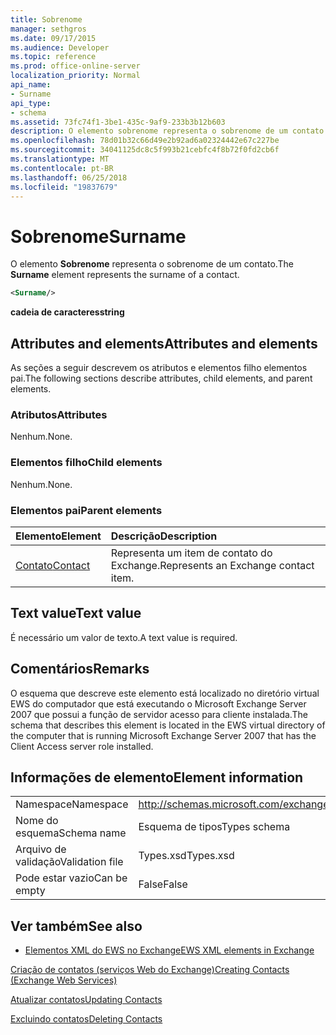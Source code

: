 ```yaml
---
title: Sobrenome
manager: sethgros
ms.date: 09/17/2015
ms.audience: Developer
ms.topic: reference
ms.prod: office-online-server
localization_priority: Normal
api_name:
- Surname
api_type:
- schema
ms.assetid: 73fc74f1-3be1-435c-9af9-233b3b12b603
description: O elemento sobrenome representa o sobrenome de um contato.
ms.openlocfilehash: 78d01b32c66d49e2b92ad6a02324442e67c227be
ms.sourcegitcommit: 34041125dc8c5f993b21cebfc4f8b72f0fd2cb6f
ms.translationtype: MT
ms.contentlocale: pt-BR
ms.lasthandoff: 06/25/2018
ms.locfileid: "19837679"
---
```

# <a name="surname"></a><span data-ttu-id="ba68a-103">Sobrenome</span><span class="sxs-lookup"><span data-stu-id="ba68a-103">Surname</span></span>

<span data-ttu-id="ba68a-104">O elemento **Sobrenome** representa o sobrenome de um contato.</span><span class="sxs-lookup"><span data-stu-id="ba68a-104">The **Surname** element represents the surname of a contact.</span></span> 
  
```xml
<Surname/>
```

 <span data-ttu-id="ba68a-105">**cadeia de caracteres**</span><span class="sxs-lookup"><span data-stu-id="ba68a-105">**string**</span></span>
## <a name="attributes-and-elements"></a><span data-ttu-id="ba68a-106">Attributes and elements</span><span class="sxs-lookup"><span data-stu-id="ba68a-106">Attributes and elements</span></span>

<span data-ttu-id="ba68a-107">As seções a seguir descrevem os atributos e elementos filho elementos pai.</span><span class="sxs-lookup"><span data-stu-id="ba68a-107">The following sections describe attributes, child elements, and parent elements.</span></span>
  
### <a name="attributes"></a><span data-ttu-id="ba68a-108">Atributos</span><span class="sxs-lookup"><span data-stu-id="ba68a-108">Attributes</span></span>

<span data-ttu-id="ba68a-109">Nenhum.</span><span class="sxs-lookup"><span data-stu-id="ba68a-109">None.</span></span>
  
### <a name="child-elements"></a><span data-ttu-id="ba68a-110">Elementos filho</span><span class="sxs-lookup"><span data-stu-id="ba68a-110">Child elements</span></span>

<span data-ttu-id="ba68a-111">Nenhum.</span><span class="sxs-lookup"><span data-stu-id="ba68a-111">None.</span></span>
  
### <a name="parent-elements"></a><span data-ttu-id="ba68a-112">Elementos pai</span><span class="sxs-lookup"><span data-stu-id="ba68a-112">Parent elements</span></span>

|<span data-ttu-id="ba68a-113">**Elemento**</span><span class="sxs-lookup"><span data-stu-id="ba68a-113">**Element**</span></span>|<span data-ttu-id="ba68a-114">**Descrição**</span><span class="sxs-lookup"><span data-stu-id="ba68a-114">**Description**</span></span>|
|:-----|:-----|
|[<span data-ttu-id="ba68a-115">Contato</span><span class="sxs-lookup"><span data-stu-id="ba68a-115">Contact</span></span>](contact.md) <br/> |<span data-ttu-id="ba68a-116">Representa um item de contato do Exchange.</span><span class="sxs-lookup"><span data-stu-id="ba68a-116">Represents an Exchange contact item.</span></span>  <br/> |
   
## <a name="text-value"></a><span data-ttu-id="ba68a-117">Text value</span><span class="sxs-lookup"><span data-stu-id="ba68a-117">Text value</span></span>

<span data-ttu-id="ba68a-118">É necessário um valor de texto.</span><span class="sxs-lookup"><span data-stu-id="ba68a-118">A text value is required.</span></span>
  
## <a name="remarks"></a><span data-ttu-id="ba68a-119">Comentários</span><span class="sxs-lookup"><span data-stu-id="ba68a-119">Remarks</span></span>

<span data-ttu-id="ba68a-120">O esquema que descreve este elemento está localizado no diretório virtual EWS do computador que está executando o Microsoft Exchange Server 2007 que possui a função de servidor acesso para cliente instalada.</span><span class="sxs-lookup"><span data-stu-id="ba68a-120">The schema that describes this element is located in the EWS virtual directory of the computer that is running Microsoft Exchange Server 2007 that has the Client Access server role installed.</span></span>
  
## <a name="element-information"></a><span data-ttu-id="ba68a-121">Informações de elemento</span><span class="sxs-lookup"><span data-stu-id="ba68a-121">Element information</span></span>

|||
|:-----|:-----|
|<span data-ttu-id="ba68a-122">Namespace</span><span class="sxs-lookup"><span data-stu-id="ba68a-122">Namespace</span></span>  <br/> |http://schemas.microsoft.com/exchange/services/2006/types  <br/> |
|<span data-ttu-id="ba68a-123">Nome do esquema</span><span class="sxs-lookup"><span data-stu-id="ba68a-123">Schema name</span></span>  <br/> |<span data-ttu-id="ba68a-124">Esquema de tipos</span><span class="sxs-lookup"><span data-stu-id="ba68a-124">Types schema</span></span>  <br/> |
|<span data-ttu-id="ba68a-125">Arquivo de validação</span><span class="sxs-lookup"><span data-stu-id="ba68a-125">Validation file</span></span>  <br/> |<span data-ttu-id="ba68a-126">Types.xsd</span><span class="sxs-lookup"><span data-stu-id="ba68a-126">Types.xsd</span></span>  <br/> |
|<span data-ttu-id="ba68a-127">Pode estar vazio</span><span class="sxs-lookup"><span data-stu-id="ba68a-127">Can be empty</span></span>  <br/> |<span data-ttu-id="ba68a-128">False</span><span class="sxs-lookup"><span data-stu-id="ba68a-128">False</span></span>  <br/> |
   
## <a name="see-also"></a><span data-ttu-id="ba68a-129">Ver também</span><span class="sxs-lookup"><span data-stu-id="ba68a-129">See also</span></span>



- [<span data-ttu-id="ba68a-130">Elementos XML do EWS no Exchange</span><span class="sxs-lookup"><span data-stu-id="ba68a-130">EWS XML elements in Exchange</span></span>](ews-xml-elements-in-exchange.md)


[<span data-ttu-id="ba68a-131">Criação de contatos (serviços Web do Exchange)</span><span class="sxs-lookup"><span data-stu-id="ba68a-131">Creating Contacts (Exchange Web Services)</span></span>](http://msdn.microsoft.com/library/4845917e-70d1-481c-bbd7-011ec6571789%28Office.15%29.aspx)
  
[<span data-ttu-id="ba68a-132">Atualizar contatos</span><span class="sxs-lookup"><span data-stu-id="ba68a-132">Updating Contacts</span></span>](http://msdn.microsoft.com/library/9a865953-b94a-4229-b632-2dee433314be%28Office.15%29.aspx)
  
[<span data-ttu-id="ba68a-133">Excluindo contatos</span><span class="sxs-lookup"><span data-stu-id="ba68a-133">Deleting Contacts</span></span>](http://msdn.microsoft.com/library/fcc3dc84-cd3e-455e-a1a7-ae6921c9b588%28Office.15%29.aspx)


